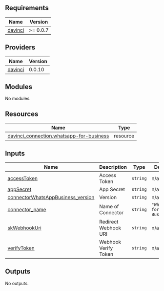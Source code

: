 <!-- BEGIN_TF_DOCS -->
## Requirements

| Name | Version |
|------|---------|
| <a name="requirement_davinci"></a> [davinci](#requirement\_davinci) | >= 0.0.7 |

## Providers

| Name | Version |
|------|---------|
| <a name="provider_davinci"></a> [davinci](#provider\_davinci) | 0.0.10 |

## Modules

No modules.

## Resources

| Name | Type |
|------|------|
| [davinci_connection.whatsapp-for-business](https://registry.terraform.io/providers/samir-gandhi/davinci/latest/docs/resources/connection) | resource |

## Inputs

| Name | Description | Type | Default | Required |
|------|-------------|------|---------|:--------:|
| <a name="input_accessToken"></a> [accessToken](#input\_accessToken) | Access Token | `string` | n/a | yes |
| <a name="input_appSecret"></a> [appSecret](#input\_appSecret) | App Secret | `string` | n/a | yes |
| <a name="input_connectorWhatsAppBusiness_version"></a> [connectorWhatsAppBusiness\_version](#input\_connectorWhatsAppBusiness\_version) | Version | `string` | n/a | yes |
| <a name="input_connector_name"></a> [connector\_name](#input\_connector\_name) | Name of Connector | `string` | `"WhatsApp for Business"` | no |
| <a name="input_skWebhookUri"></a> [skWebhookUri](#input\_skWebhookUri) | Redirect Webhook URI | `string` | n/a | yes |
| <a name="input_verifyToken"></a> [verifyToken](#input\_verifyToken) | Webhook Verify Token | `string` | n/a | yes |

## Outputs

No outputs.
<!-- END_TF_DOCS -->